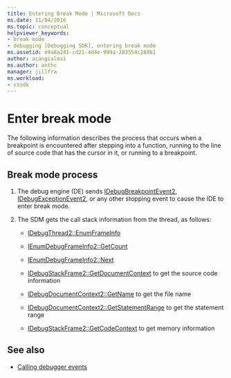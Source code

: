 ```yaml
---
title: Entering Break Mode | Microsoft Docs
ms.date: 11/04/2016
ms.topic: conceptual
helpviewer_keywords:
- break mode
- debugging [Debugging SDK], entering break mode
ms.assetid: e9a8a241-cd21-4d4e-999a-283554c288b1
author: acangialosi
ms.author: anthc
manager: jillfra
ms.workload:
- vssdk
---
```

# Enter break mode
The following information describes the process that occurs when a breakpoint is encountered after stepping into a function, running to the line of source code that has the cursor in it, or running to a breakpoint.

## Break mode process

1. The debug engine (DE) sends [IDebugBreakpointEvent2](../../extensibility/debugger/reference/idebugbreakpointevent2.md), [IDebugExceptionEvent2](../../extensibility/debugger/reference/idebugexceptionevent2.md), or any other stopping event to cause the IDE to enter break mode.

2. The SDM gets the call stack information from the thread, as follows:

    - [IDebugThread2::EnumFrameInfo](../../extensibility/debugger/reference/idebugthread2-enumframeinfo.md)

    - [IEnumDebugFrameInfo2::GetCount](../../extensibility/debugger/reference/ienumdebugframeinfo2-getcount.md)

    - [IEnumDebugFrameInfo2::Next](../../extensibility/debugger/reference/ienumdebugframeinfo2-next.md)

    - [IDebugStackFrame2::GetDocumentContext](../../extensibility/debugger/reference/idebugstackframe2-getdocumentcontext.md) to get the source code information

    - [IDebugDocumentContext2::GetName](../../extensibility/debugger/reference/idebugdocumentcontext2-getname.md) to get the file name

    - [IDebugDocumentContext2::GetStatementRange](../../extensibility/debugger/reference/idebugdocumentcontext2-getstatementrange.md) to get the statement range

    - [IDebugStackFrame2::GetCodeContext](../../extensibility/debugger/reference/idebugstackframe2-getcodecontext.md) to get memory information

## See also
- [Calling debugger events](../../extensibility/debugger/calling-debugger-events.md)
